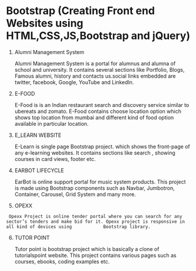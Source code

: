 # Bootstrap (Creating Front end Websites using HTML,CSS,JS,Bootstrap and jQuery)

1.  Alumni Management System 

     Alumni Management System is a portal for alumnus and alumna of school and university. It contains several sections like Portfolio, Blogs, Famous alumni, history and contacts      us.social links embedded are twitter, facebook, Google, YouTube and LinkedIn.

2.  E-FOOD

    E-Food is is an Indian restaurant search and discovery service similar to ubereats and zomato. E-Food contains choose location option which shows top location from mumbai and     different kind of food option available in particular location.
    
3.  E_LEARN WEBSITE

    E-Learn is single page Bootstrap project. which shows the front-page of any e-learning websites. It contains sections like search , showing courses in card views, footer etc.

4.  EARBOT LIFECYCLE

    EarBot is online support portal for music system products. This project is made using Bootstrap components such as Navbar, Jumbotron, Container, Carousel, Grid System and many     more.
    
 5.   OPEXX

     Opexx Project is online tender portal where you can search for any sector’s tenders and make bid for it. Opexx project is responsive in        all kind of devices using            Bootstrap library.
  
 6.  TUTOR POINT

     Tutor point is bootstrap project which is basically a clone of tutorialspoint website. This project contains various pages such as courses, ebooks, coding examples etc.

